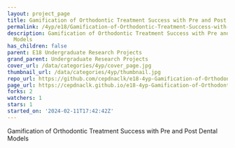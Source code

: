 ```yaml
---
layout: project_page
title: Gamification of Orthodontic Treatment Success with Pre and Post Dental Models
permalink: /4yp/e18/Gamification-of-Orthodontic-Treatment-Success-with-Pre-and-Post-Dental-Models/
description: Gamification of Orthodontic Treatment Success with Pre and Post Dental
  Models
has_children: false
parent: E18 Undergraduate Research Projects
grand_parent: Undergraduate Research Projects
cover_url: /data/categories/4yp/cover_page.jpg
thumbnail_url: /data/categories/4yp/thumbnail.jpg
repo_url: https://github.com/cepdnaclk/e18-4yp-Gamification-of-Orthodontic-Treatment-Success-with-Pre-and-Post-Dental-Models
page_url: https://cepdnaclk.github.io/e18-4yp-Gamification-of-Orthodontic-Treatment-Success-with-Pre-and-Post-Dental-Models
forks: 2
watchers: 1
stars: 1
started_on: '2024-02-11T17:42:42Z'
---
```


Gamification of Orthodontic Treatment Success with Pre and Post Dental Models